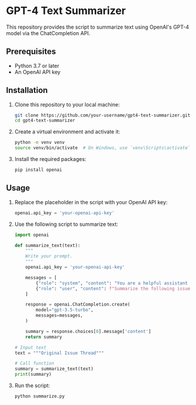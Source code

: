 # GPT-4 Text Summarizer

This repository provides the script to summarize text using OpenAI's GPT-4 model via the ChatCompletion API.

## Prerequisites

- Python 3.7 or later
- An OpenAI API key

## Installation

1. Clone this repository to your local machine:

    ```bash
    git clone https://github.com/your-username/gpt4-text-summarizer.git
    cd gpt4-text-summarizer
    ```

2. Create a virtual environment and activate it:

    ```bash
    python -m venv venv
    source venv/bin/activate  # On Windows, use `venv\Scripts\activate`
    ```

3. Install the required packages:

    ```bash
    pip install openai
    ```

## Usage

1. Replace the placeholder in the script with your OpenAI API key:

    ```python
    openai.api_key = 'your-openai-api-key'
    ```

2. Use the following script to summarize text:

    ```python
    import openai

    def summarize_text(text):
        """
        Write your prompt.
        """
        openai.api_key = 'your-openai-api-key'

        messages = [
            {"role": "system", "content": "You are a helpful assistant that summarizes text."},
            {"role": "user", "content": f"Summarize the following issue thread: {text}"}
        ]

        response = openai.ChatCompletion.create(
            model="gpt-3.5-turbo",
            messages=messages,
        )

        summary = response.choices[0].message['content']
        return summary

    # Input text
    text = """Original Issue Thread"""

    # Call function
    summary = summarize_text(text)
    print(summary)
    ```

3. Run the script:

    ```bash
    python summarize.py
    ```



